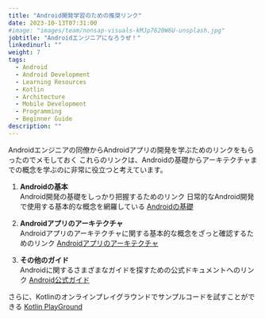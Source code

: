 ```yaml
---
title: "Android開発学習のための推奨リンク"
date: 2023-10-13T07:31:00
#image: "images/team/nonsap-visuals-kMJp7620W6U-unsplash.jpg"
jobtitle: "Androidエンジニアになろうぜ！"
linkedinurl: ""
weight: 7
tags:
  - Android
  - Android Development
  - Learning Resources
  - Kotlin
  - Architecture
  - Mobile Development
  - Programming
  - Beginner Guide
description: ""
---
```



Androidエンジニアの同僚からAndroidアプリの開発を学ぶためのリンクをもらったのでメモしておく
これらのリンクは、Androidの基礎からアーキテクチャまでの概念を学ぶのに非常に役立つと考えています。

1. **Androidの基本**  
   Android開発の基礎をしっかり把握するためのリンク
   日常的なAndroid開発で使用する基本的な概念を網羅している
   [Androidの基礎](https://developer.android.com/guide/components/fundamentals?hl=ja)

2. **Androidアプリのアーキテクチャ**  
   Androidアプリのアーキテクチャに関する基本的な概念をざっと確認するためのリンク
   [Androidアプリのアーキテクチャ](https://developer.android.com/topic/architecture?hl=ja)

3. **その他のガイド**  
   Androidに関するさまざまなガイドを探すための公式ドキュメントへのリンク
   [Android公式ガイド](https://developer.android.com/guide?hl=ja)

さらに、Kotlinのオンラインプレイグラウンドでサンプルコードを試すことができる
[Kotlin PlayGround](https://play.kotlinlang.org/)
